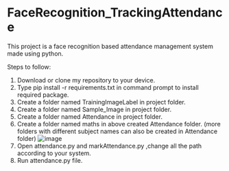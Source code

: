 # FaceRecognition_TrackingAttendance
This project is a face recognition based attendance management system made using python.

Steps to follow:
1) Download or clone my repository to your device.
2) Type pip install -r requirements.txt in command prompt to install required package.
3) Create a folder named TrainingImageLabel in project folder.
4) Create a folder named Sample_Image in project folder.
5) Create a folder named Attendance in project folder.
6) Create a folder named maths in above created Attendance folder. (more folders with different subject names can also be created in Attendance folder)
 ![image](https://user-images.githubusercontent.com/84322570/170871381-30757d5b-6861-413e-8e5f-59a6644dded5.png)
7) Open attendance.py and markAttendance.py ,change all the path according to your system.
8) Run attendance.py file.



